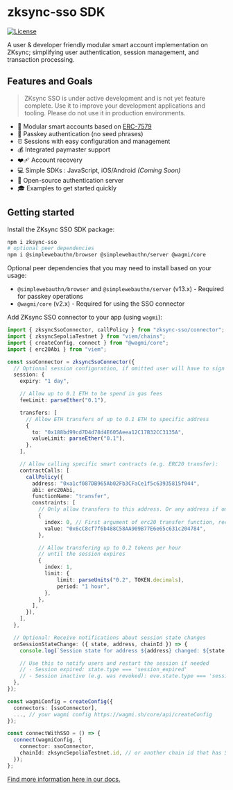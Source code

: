 # zksync-sso SDK

[![License](https://img.shields.io/badge/license-MIT-blue)](LICENSE-MIT)

A user & developer friendly modular smart account implementation on ZKsync;
simplifying user authentication, session management, and transaction processing.

## Features and Goals

<!-- prettier-ignore -->
> ZKsync SSO is under active development and is not yet feature
> complete. Use it to improve your development applications and tooling. Please
> do not use it in production environments.

- 🧩 Modular smart accounts based on
  [ERC-7579](https://eips.ethereum.org/EIPS/eip-7579#modules)
- 🔑 Passkey authentication (no seed phrases)
- ⏰ Sessions with easy configuration and management
- 💰 Integrated paymaster support
- ❤️‍🩹 Account recovery
- 💻 Simple SDKs : JavaScript, iOS/Android _(Coming Soon)_
- 🤝 Open-source authentication server
- 🎓 Examples to get started quickly

## Getting started

Install the ZKsync SSO SDK package:

```sh
npm i zksync-sso
# optional peer dependencies
npm i @simplewebauthn/browser @simplewebauthn/server @wagmi/core
```

Optional peer dependencies that you may need to install based on your usage:

- `@simplewebauthn/browser` and `@simplewebauthn/server` (v13.x) - Required for
  passkey operations
- `@wagmi/core` (v2.x) - Required for using the SSO connector

Add ZKsync SSO connector to your app (using `wagmi`):

```ts
import { zksyncSsoConnector, callPolicy } from "zksync-sso/connector";
import { zksyncSepoliaTestnet } from "viem/chains";
import { createConfig, connect } from "@wagmi/core";
import { erc20Abi } from "viem";

const ssoConnector = zksyncSsoConnector({
  // Optional session configuration, if omitted user will have to sign every transaction via Auth Server
  session: {
    expiry: "1 day",

    // Allow up to 0.1 ETH to be spend in gas fees
    feeLimit: parseEther("0.1"),

    transfers: [
      // Allow ETH transfers of up to 0.1 ETH to specific address
      {
        to: "0x188bd99cd7D4d78d4E605Aeea12C17B32CC3135A",
        valueLimit: parseEther("0.1"),
      },
    ],

    // Allow calling specific smart contracts (e.g. ERC20 transfer):
    contractCalls: [
      callPolicy({
        address: "0xa1cf087DB965Ab02Fb3CFaCe1f5c63935815f044",
        abi: erc20Abi,
        functionName: "transfer",
        constraints: [
          // Only allow transfers to this address. Or any address if omitted
          {
            index: 0, // First argument of erc20 transfer function, recipient address
            value: "0x6cC8cf7f6b488C58AA909B77E6e65c631c204784",
          },

          // Allow transfering up to 0.2 tokens per hour
          // until the session expires
          {
            index: 1,
            limit: {
                limit: parseUnits("0.2", TOKEN.decimals),
                period: "1 hour",
            },
          },
        ],
      }),
    ],
  },

  // Optional: Receive notifications about session state changes
  onSessionStateChange: ({ state, address, chainId }) => {
    console.log(`Session state for address ${address} changed: ${state.type} - ${state.message}`);

    // Use this to notify users and restart the session if needed
    // - Session expired: state.type === 'session_expired'
    // - Session inactive (e.g. was revoked): eve.state.type === 'session_inactive'
  },
});

const wagmiConfig = createConfig({
  connectors: [ssoConnector],
  ..., // your wagmi config https://wagmi.sh/core/api/createConfig
});

const connectWithSSO = () => {
  connect(wagmiConfig, {
    connector: ssoConnector,
    chainId: zksyncSepoliaTestnet.id, // or another chain id that has SSO support
  });
};
```

[Find more information here in our docs.](https://docs.zksync.io/build/zksync-sso)
